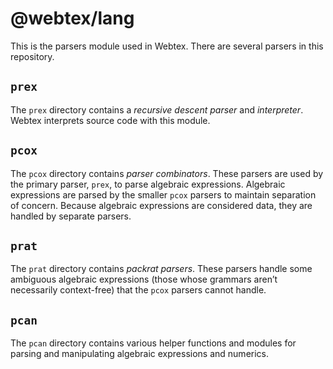 # @webtex/lang
This is the parsers module used in Webtex. There are several parsers in this repository.

## `prex`
The `prex` directory contains a _recursive descent parser_ and _interpreter_. Webtex interprets source code with this module.

## `pcox`
The `pcox` directory contains _parser combinators_. These parsers are used by the primary parser, `prex`, to parse algebraic expressions. Algebraic expressions are parsed by the smaller `pcox` parsers to maintain separation of concern. Because algebraic expressions are considered data, they are handled by separate parsers.

## `prat`
The `prat` directory contains _packrat parsers_. These parsers handle some ambiguous algebraic expressions (those whose grammars aren’t necessarily context-free) that the `pcox` parsers cannot handle.

## `pcan`
The `pcan` directory contains various helper functions and modules for parsing and manipulating algebraic expressions and numerics.


